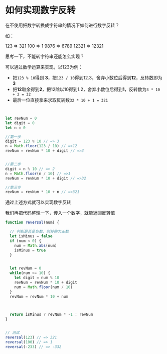 
# 如何实现数字反转

在不使用把数字转换成字符串的情况下如何进行数字反转？

如：

123 => 321
100 => 1
9876 => 6789
12321 => 12321


思考一下，不能转字符串还能怎么实现？

可以通过数学运算来实现，以123为例：
- 把`123 % 10`得到 **3**，把`123 / 10`得到12.3，舍弃小数位后得到**12**，反转数即为**3**
- 把**12**取余得到**2**，把12除以10得到1.2，舍弃小数位后得到**1**，反转数为`3 * 10 + 2 = 32`
- 最后一位直接拿来求取反转数`32 * 10 + 1 = 321`

```js


let revNum = 0
let digit = 0
let n = 0

//第一步
digit = 123 % 10 // => 3
n = Math.floor(123 / 10) // =>12
revNum = revNum * 10 + digit // =>3


//第二步
digit = n % 10 // => 2
n = Math.floor(n / 10) // =>1
revNum = revNum * 10 + digit // =>32

//第三步
revNum = revNum * 10 + n // =>321
```


通过上述方式就可以实现数字反转

我们再把代码整理一下，传入一个数字，就能返回反转值

```js
function reversal(num) {

  // 判断是否是负数，则转换为正数
  let isMinus = false
  if (num < 0) {
    num = Math.abs(num)
    isMinus = true
  }


  let revNum = 0
  while(num >= 10) {
    let digit = num % 10
    revNum = revNum * 10 + digit
    num = Math.floor(num / 10)
  }
  revNum = revNum * 10 + num


  
  return isMinus ? revNum * -1 : revNum
}


// 测试
reversal(123) // => 321
reversal(100) // => 1
reversal(-233) // => -332

```
